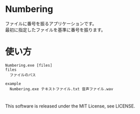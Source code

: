 # Numbering
ファイルに番号を振るアプリケーションです。  
最初に指定したファイルを基準に番号を振ります。  

# 使い方
```
Numbering.exe [files]
files
  ファイルのパス
```

```
example
  Numbering.exe テキストファイル.txt 音声ファイル.wav
```

#
 This software is released under the MIT License, see LICENSE.
